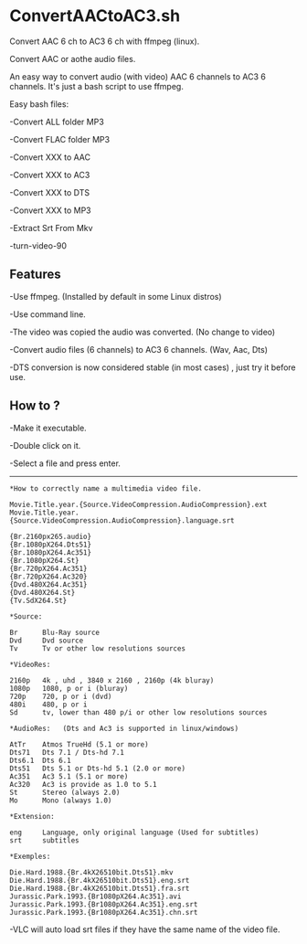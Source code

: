 # ConvertAACtoAC3.sh

Convert AAC 6 ch to AC3 6 ch with ffmpeg (linux).

Convert AAC or aothe audio files.

An easy way to convert audio (with video) AAC 6 channels to AC3 6 channels. It's just a bash script to use ffmpeg.

Easy bash files:

-Convert ALL folder MP3

-Convert FLAC folder MP3

-Convert XXX to AAC

-Convert XXX to AC3

-Convert XXX to DTS

-Convert XXX to MP3

-Extract Srt From Mkv

-turn-video-90


Features
--------

-Use ffmpeg. (Installed by default in some Linux distros)

-Use command line.

-The video was copied the audio was converted. (No change to video)

-Convert audio files (6 channels) to AC3 6 channels. (Wav, Aac, Dts)

-DTS conversion is now considered stable (in most cases) , just try it before use.

How to ?
--------

-Make it executable.

-Double click on it.

-Select a file and press enter.

--------

	*How to correctly name a multimedia video file.

    Movie.Title.year.{Source.VideoCompression.AudioCompression}.ext
    Movie.Title.year.{Source.VideoCompression.AudioCompression}.language.srt

    {Br.2160px265.audio}
    {Br.1080pX264.Dts51}
    {Br.1080pX264.Ac351}
    {Br.1080pX264.St}
    {Br.720pX264.Ac351}
    {Br.720pX264.Ac320}
    {Dvd.480X264.Ac351}
    {Dvd.480X264.St}
    {Tv.SdX264.St}

	*Source:

    Br      Blu-Ray source
    Dvd     Dvd source
    Tv      Tv or other low resolutions sources

	*VideoRes:

    2160p   4k , uhd , 3840 x 2160 , 2160p (4k bluray)
    1080p   1080, p or i (bluray)
    720p    720, p or i (dvd)
    480i    480, p or i
    Sd      tv, lower than 480 p/i or other low resolutions sources

	*AudioRes:   (Dts and Ac3 is supported in linux/windows)

    AtTr    Atmos TrueHd (5.1 or more)
    Dts71   Dts 7.1 / Dts-hd 7.1
    Dts6.1  Dts 6.1
    Dts51   Dts 5.1 or Dts-hd 5.1 (2.0 or more)
    Ac351   Ac3 5.1 (5.1 or more)
    Ac320   Ac3 is provide as 1.0 to 5.1
    St      Stereo (always 2.0)
    Mo      Mono (always 1.0)

	*Extension:

    eng     Language, only original language (Used for subtitles)
    srt     subtitles

	*Exemples:

    Die.Hard.1988.{Br.4kX26510bit.Dts51}.mkv
    Die.Hard.1988.{Br.4kX26510bit.Dts51}.eng.srt
    Die.Hard.1988.{Br.4kX26510bit.Dts51}.fra.srt
    Jurassic.Park.1993.{Br1080pX264.Ac351}.avi
    Jurassic.Park.1993.{Br1080pX264.Ac351}.eng.srt
    Jurassic.Park.1993.{Br1080pX264.Ac351}.chn.srt

-VLC will auto load srt files if they have the same name of the video file.

